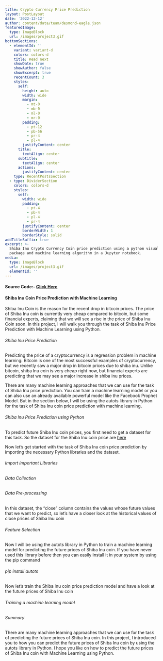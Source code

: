 ```yaml
---
title: Crypto Currency Price Prediction
layout: PostLayout
date: '2022-12-12'
author: content/data/team/desmond-eagle.json
featuredImage:
  type: ImageBlock
  url: /images/project3.gif
bottomSections:
  - elementId: ''
    variant: variant-d
    colors: colors-d
    title: Read next
    showDate: true
    showAuthor: false
    showExcerpt: true
    recentCount: 3
    styles:
      self:
        height: auto
        width: wide
        margin:
          - mt-0
          - mb-0
          - ml-0
          - mr-0
        padding:
          - pt-12
          - pb-56
          - pr-4
          - pl-4
        justifyContent: center
      title:
        textAlign: center
      subtitle:
        textAlign: center
      actions:
        justifyContent: center
    type: RecentPostsSection
  - type: DividerSection
    colors: colors-d
    styles:
      self:
        width: wide
        padding:
          - pt-4
          - pb-4
          - pl-4
          - pr-4
        justifyContent: center
        borderWidth: 1
        borderStyle: solid
addTitleSuffix: true
excerpt: >-
  Shiba Inu Crypto Currency Coin price prediction using a python visualisation
  package and machine learning algorithm in a Jupyter notebook.
media:
  type: ImageBlock
  url: /images/project3.gif
  elementId: ''
---
```

#### Source Code:- [Click Here](https://github.com/sahilsinha240/CryptoCurrency-Price-Prediction)

#### **Shiba Inu Coin Price Prediction with Machine Learning**

Shiba Inu Coin is the reason for the recent drop in bitcoin prices. The price of  Shiba Inu coin is currently very cheap compared to bitcoin, but some financial experts, claiming that we will see a rise in the price of Shiba Inu Coin soon. In this project, I will walk you through the task of Shiba Inu Price Prediction with Machine Learning using Python.

###### Shiba Inu Price Prediction

Predicting the price of a cryptocurrency is a regression problem in machine learning. Bitcoin is one of the most successful examples of cryptocurrency, but we recently saw a major drop in bitcoin prices due to shiba inu. Unlike bitcoin, shiba Inu coin is very cheap right now, but financial experts are predicting that we may see a major increase in shiba inu prices.

There are many machine learning approaches that we can use for the task of Shiba Inu price prediction. You can train a machine learning model or you can also use an already available powerful model like the Facebook Prophet Model. But in the section below, I will be using the autots library in Python for the task of Shiba Inu coin price prediction with machine learning.

###### Shiba Inu Price Prediction using Python

To predict future Shiba Inu coin prices, you first need to get a dataset for this task. So the dataset for the Shiba Inu coin price are [here](https://github.com/sahilsinha240/CryptoCurrency-Price-Prediction/blob/main/SHIB-USD.csv)

Now let’s get started with the task of Shiba Inu coin price prediction by importing the necessary Python libraries and the dataset.

###### Import Important Libraries

###### Data Collection

###### Data Pre-processing

In this dataset, the “close” column contains the values whose future values that we want to predict, so let’s have a closer look at the historical values of close prices of Shiba Inu coin

###### Feature Selection

Now I will be using the autots library in Python to train a machine learning model for predicting the future prices of Shiba Inu coin. If you have never used this library before then you can easily install it in your system by using the pip command

###### pip install autots

Now let’s train the Shiba Inu coin price prediction model and have a look at the future prices of Shiba Inu coin

###### Training a machine learning model

###### Summary

There are many machine learning approaches that we can use for the task of predicting the future prices of Shiba Inu coin. In this project, I introduced you to how you can predict the future prices of Shiba Inu coin by using the autots library in Python. I hope you like on how to predict the future prices of  Shiba Inu coin with Machine Learning using Python.



